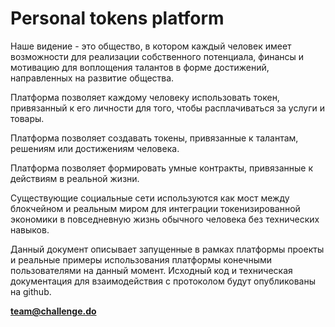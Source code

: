 # Personal tokens platform

Наше видение - это общество, в котором каждый человек имеет возможности для реализации собственного потенциала, финансы и мотивацию для воплощения талантов в форме достижений, направленных на развитие общества.

Платформа позволяет каждому человеку использовать токен, привязанный к его личности для того, чтобы расплачиваться за услуги и товары. 

Платформа позволяет создавать токены, привязанные к талантам, решениям или достижениям человека.

Платформа позволяет формировать умные контракты, привязанные к действиям в реальной жизни.

Существующие социальные сети используются как мост между блокчейном и реальным миром для интеграции токенизированной экономики в повседневную жизнь обычного человека без технических навыков.

Данный документ описывает запущенные в рамках платформы проекты и реальные примеры использования платформы конечными пользователями на данный момент. Исходный код и техническая документация для взаимодействия с протоколом будут опубликованы на github.

**team@challenge.do**

